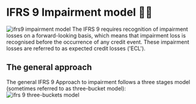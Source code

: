 # IFRS 9 Impairment model ✍🏻
![ifrs9 impairment model](https://www.meritglobaltraining.com/images/ifrs-9-course.jpg)
The IFRS 9 requires recognition of impairment losses on a forward-looking basis, which means that impairment loss is recognised before the occurrence of any credit event. These impairment losses are referred to as expected credit losses ('ECL').

## The general approach
The general IFRS 9 Approach to impairment follows a three stages model (sometimes referred to as three-bucket model):
![ifrs 9 three-buckets model](https://www.bankinghub.eu/wp-content/uploads/sites/2/2014/10/IFRS-9-english_2.png)
